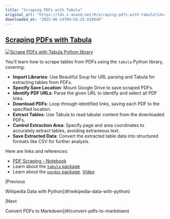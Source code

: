 ```yaml
---
title: "Scraping PDFs with Tabula"
original_url: "https://tds.s-anand.net/#/scraping-pdfs-with-tabula?id=scraping-pdfs-with-tabula"
downloaded_at: "2025-06-14T09:56:25.010840"
---
```


[Scraping PDFs with Tabula](#/scraping-pdfs-with-tabula?id=scraping-pdfs-with-tabula)
-------------------------------------------------------------------------------------

[![Scrape PDFs with Tabula Python library](https://i.ytimg.com/vi_webp/yDoKlKyxClQ/sddefault.webp)](https://youtu.be/yDoKlKyxClQ)

You’ll learn how to scrape tables from PDFs using the `tabula` Python library, covering:

* **Import Libraries**: Use Beautiful Soup for URL parsing and Tabula for extracting tables from PDFs.
* **Specify Save Location**: Mount Google Drive to save scraped PDFs.
* **Identify PDF URLs**: Parse the given URL to identify and select all PDF links.
* **Download PDFs**: Loop through identified links, saving each PDF to the specified location.
* **Extract Tables**: Use Tabula to read tabular content from the downloaded PDFs.
* **Control Extraction Area**: Specify page and area coordinates to accurately extract tables, avoiding extraneous text.
* **Save Extracted Data**: Convert the extracted table data into structured formats like CSV for further analysis.

Here are links and references:

* [PDF Scraping - Notebook](https://colab.research.google.com/drive/102Fv2Ji0J4mvao3mCse52E7Th8bZiuyf)
* Learn about the [`tabula` package](https://tabula-py.readthedocs.io/en/latest/tabula.html)
* Learn about the [`pandas` package](https://pandas.pydata.org/pandas-docs/stable/user_guide/10min.html). [Video](https://youtu.be/vmEHCJofslg)

[Previous

Wikipedia Data with Python](#/wikipedia-data-with-python)

[Next

Convert PDFs to Markdown](#/convert-pdfs-to-markdown)